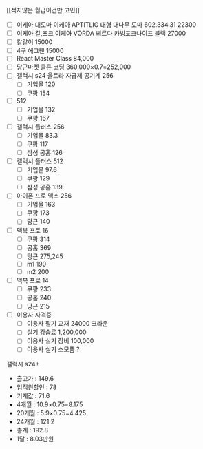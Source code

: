 [[적지않은 월급이건만 고민]]

- [ ] 이케아 대도마
이케아 APTITLIG 대형 대나무 도마 602.334.31
22300
- [ ] 이케아 칼,포크 
이케아 VÖRDA 뵈르다 카빙포크나이프 블랙
27000
- [ ] 칼갈이 15000
- [ ] 4구 에그팬 15000
- [ ] React Master Class 84,000
- [ ] 당근마켓 클론 코딩 360,000×0.7=252,000
- [ ] 갤럭시 s24 울트라 자급제 공기계 256
	- [ ] 기업몰 120
	- [ ] 쿠팡 154
- [ ] 512
	- [ ] 기업몰 132
	- [ ] 쿠팡 167
- [ ] 갤럭시 플러스 256
	- [ ] 기업몰 83.3
	- [ ] 쿠팡 117
	- [ ] 삼성 공홈 126
- [ ] 갤럭시 플러스 512
	- [ ] 기업몰 97.6
	- [ ] 쿠팡 129
	- [ ] 삼성 공홈 139
- [ ] 아이폰 프로 맥스 256
	- [ ] 기업물 163
	- [ ] 쿠팡 173
	- [ ] 당근 140
- [ ] 맥북 프로 16
	- [ ] 쿠팡 314
	- [ ] 공홈 369
	- [ ] 당근 275,245
	- [ ] m1 190
	- [ ] m2 200
- [ ] 맥북 프로 14
	- [ ] 쿠팡 233
	- [ ] 공홈 240
	- [ ] 당근 215
- [ ] 이용사 자격증
	- [ ] 이용사 필기 교재 24000 크라운
	- [ ] 실기 강습료 1,200,000
	- [ ] 이용사 실기 장비 100,000
	- [ ] 이용사 실기 소모품 ?

갤럭시 s24+
- 출고가 : 149.6
- 임직원할인 : 78
- 기계값 : 71.6
- 4개월 : 10.9×0.75=8.175
- 20개월 : 5.9×0.75=4.425
- 24개월 : 121.2
- 총계 : 192.8
- 1달 : 8.03만원